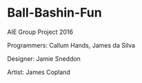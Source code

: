 # Ball-Bashin-Fun
AIE Group Project 2016

Programmers:
Callum Hands,
James da Silva

Designer:
Jamie Sneddon

Artist:
James Copland
